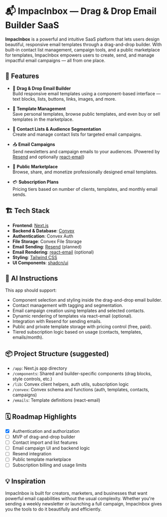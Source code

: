 # 📬 ImpacInbox — Drag & Drop Email Builder SaaS

**ImpacInbox** is a powerful and intuitive SaaS platform that lets users design beautiful, responsive email templates through a drag-and-drop builder. With built-in contact list management, campaign tools, and a public marketplace for templates, ImpacInbox empowers users to create, send, and manage impactful email campaigns — all from one place.

## 🚀 Features

- 🔧 **Drag & Drop Email Builder**  
  Build responsive email templates using a component-based interface — text blocks, lists, buttons, links, images, and more.

- 📁 **Template Management**  
  Save personal templates, browse public templates, and even buy or sell templates in the marketplace.

- 👥 **Contact Lists & Audience Segmentation**  
  Create and manage contact lists for targeted email campaigns.

- 📤 **Email Campaigns**  
  Send newsletters and campaign emails to your audiences. (Powered by [Resend](https://resend.com) and optionally [react-email](https://react.email))

- 🧩 **Public Marketplace**  
  Browse, share, and monetize professionally designed email templates.

- 💳 **Subscription Plans**  
  Pricing tiers based on number of clients, templates, and monthly email sends.

## 🏗️ Tech Stack

- **Frontend**: [Next.js](https://nextjs.org/)
- **Backend & Database**: [Convex](https://www.convex.dev/)
- **Authentication**: Convex Auth
- **File Storage**: Convex File Storage
- **Email Sending**: [Resend](https://resend.com) (planned)
- **Email Rendering**: [react-email](https://react.email) (optional)
- **Styling**: [Tailwind CSS](https://tailwindcss.com/)
- **UI Components**: [shadcn/ui](https://ui.shadcn.dev/)

## 🧠 AI Instructions

This app should support:

- Component selection and styling inside the drag-and-drop email builder.
- Contact management with tagging and segmentation.
- Email campaign creation using templates and selected contacts.
- Dynamic rendering of templates via react-email (optional).
- Integration with Resend for sending emails.
- Public and private template storage with pricing control (free, paid).
- Tiered subscription logic based on usage (contacts, templates, emails/month).

## 📦 Project Structure (suggested)

- `/app`: Next.js app directory
- `/components`: Shared and builder-specific components (drag blocks, style controls, etc.)
- `/lib`: Convex client helpers, auth utils, subscription logic
- `/convex`: Convex schema and functions (auth, templates, contacts, campaigns)
- `/emails`: Template definitions (react-email)

## 🗓 Roadmap Highlights

- [x] Authentication and authorization
- [ ] MVP of drag-and-drop builder
- [ ] Contact import and list features
- [ ] Email campaign UI and backend logic
- [ ] Resend integration
- [ ] Public template marketplace
- [ ] Subscription billing and usage limits

## 💡 Inspiration

ImpacInbox is built for creators, marketers, and businesses that want powerful email capabilities without the usual complexity. Whether you're sending a weekly newsletter or launching a full campaign, ImpacInbox gives you the tools to do it beautifully and efficiently.
